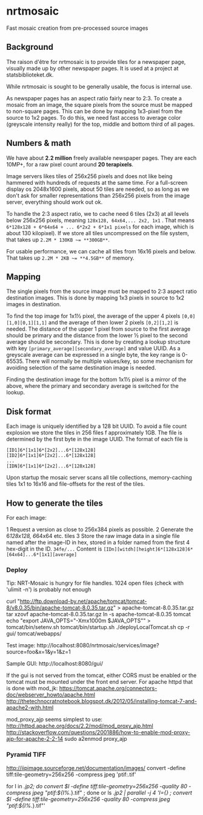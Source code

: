 # nrtmosaic

Fast mosaic creation from pre-processed source images

## Background

The raison d'être for nrtmosaic is to provide tiles for a newspaper page, visually made up by other newspaper pages.
It is used at a project at statsbiblioteket.dk.

While nrtmosaic is sought to be generally usable, the focus is internal use.

As newspaper pages has an aspect ratio fairly near to 2:3. To create a mosaic from an image, the square pixels from 
the source must be mapped to non-square pages. This can be done by mapping 1x3-pixel from the source to 1x2 pages.
To do this, we need fast access to average color (greyscale intensity really) for the top, middle and bottom third
of all pages.

## Numbers & math

We have about **2.2 million** freely available newspaper pages. They are each 10MP+, for a raw pixel count around
**20 terapixels**.

Image servers likes tiles of 256x256 pixels and does not like being hammered with hundreds of requests at the same time.
For a full-screen display os 2048x1600 pixels, about 50 tiles are needed, so as long as we don't ask for smaller 
representations than 256x256 pixels from the image server, everything should work out ok.

To handle the 2:3 aspect ratio, we to cache need 6 tiles (2x3) at all levels below 256x256 pixels, meaning 
`128x128, 64x64,... 2x2, 1x1` . That means `6*128x128 + 6*64x64 + ... 6*2x2 + 6*1x1 pixels` for each image, which 
is about 130 kilopixel). If we store all tiles uncompressed on the file system, that takes up 
`2.2M * 130KB ~= **300GB**`.

For usable performance, we can cache all tiles from 16x16 pixels and below. That takes up
 `2.2M * 2KB ~= **4.5GB**` of memory.

## Mapping

The single pixels from the source image must be mapped to 2:3 aspect ratio destination images.
This is done by mapping 1x3 pixels in source to 1x2 images in destination.

To find the top image for 1x1½ pixel, the average of the upper 4 pixels `[0,0][1,0][0,1][1,1]` and the average of
then lower 2 pixels `[0,2][1,2]` is needed. The distance of the upper 1 pixel from source to the first average should
be primary and the distance from the lower ½ pixel to the second average should be secondary. This is done by creating
a lookup structure with key `[primary_average][secondary_average]` and value UUID. As a greyscale average can be
expressed in a single byte, the key range is 0-65535. There will normally be multiple values/key, so some mechanism for
avoiding selection of the same destination image is needed.

Finding the destination image for the bottom 1x1½ pixel is a mirror of the above, where the primary and secondary
average is switched for the lookup.


## Disk format

Each image is uniquely identified by a 128 bit UUID. To avoid a file count explosion we store the tiles in 256 files
 f approximately 1GB. The file is determined by the first byte in the image UUID. The format of each file is

```
[ID1]6*[1x1]6*[2x2]...6*[128x128]
[ID2]6*[1x1]6*[2x2]...6*[128x128]
...
[IDN]6*[1x1]6*[2x2]...6*[128x128]
```

Upon startup the mosaic server scans all tile collections, memory-caching tiles 1x1 to 16x16 and file-offsets for
the rest of the tiles.

## How to generate the tiles

For each image:

1 Request a version as close to 256x384 pixels as possible.
2 Generate the 6*128x128, 6*64x64 etc. tiles
3 Store the raw image data in a single file named after the image-ID in hex, stored in a folder named from the
first 4 hex-digit in the ID. `34fe/...`
 Content is `[IDn][witdh][height]6*[128x128]6*[64x64]...6*[1x1][average]`

### Deploy
Tip: NRT-Mosaic is hungry for file handles. 1024 open files (check with 'ulimit -n') is probably not enough

curl "http://ftp.download-by.net/apache/tomcat/tomcat-8/v8.0.35/bin/apache-tomcat-8.0.35.tar.gz" > apache-tomcat-8.0.35.tar.gz
tar xzovf apache-tomcat-8.0.35.tar.gz
ln -s apache-tomcat-8.0.35 tomcat
echo "export JAVA_OPTS=\"-Xmx1000m $JAVA_OPTS\"" > tomcat/bin/setenv.sh
tomcat/bin/startup.sh
./deployLocalTomcat.sh
cp -r gui/ tomcat/webapps/

Test image:
http://localhost:8080/nrtmosaic/services/image?source=foo&x=1&y=1&z=1

Sample GUI:
http://localhost:8080/gui/

If the gui is not served from the tomcat, either CORS must be enabled or the tomcat must be mounted
under the front end server. For apache httpd that is done with
mod_jk: https://tomcat.apache.org/connectors-doc/webserver_howto/apache.html
http://thetechnocratnotebook.blogspot.dk/2012/05/installing-tomcat-7-and-apache2-with.html

mod_proxy_ajp seems simplest to use:
http://httpd.apache.org/docs/2.2/mod/mod_proxy_ajp.html
http://stackoverflow.com/questions/2001886/how-to-enable-mod-proxy-ajp-for-apache-2-2-14
   sudo a2enmod proxy_ajp


### Pyramid TIFF
http://iipimage.sourceforge.net/documentation/images/
convert <source> -define tiff:tile-geometry=256x256 -compress jpeg 'ptif:<destination>.tif'

for I in *.jp2; do convert $I -define tiff:tile-geometry=256x256 -quality 80 -compress jpeg "ptif:${I%.*}.tif" ; done
or
ls *.jp2 | parallel -j 4 'I={} ; convert $I -define tiff:tile-geometry=256x256 -quality 80 -compress jpeg "ptif:${I%.*}.tif"'
